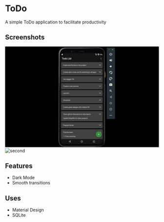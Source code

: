 # ToDo
A simple ToDo application to facilitate productivity

## Screenshots
![first](https://github.com/tumininucodes/toDo/blob/master/Screenshots/screenshot_1.png)  
![second](https://github.com/TumininuCodes/ToDo/blob/master/Screenshot/screenshot_2.png)

## Features
* Dark Mode  
* Smooth transitions

## Uses
* Material Design  
* SQLite
